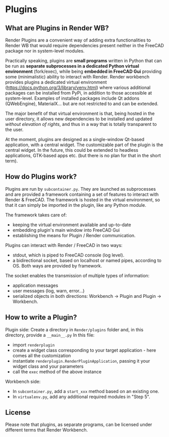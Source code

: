 # Plugins

## What are Plugins in Render WB?
Render Plugins are a convenient way of adding extra functionalities to Render
WB that would require dependencies present neither in the FreeCAD package nor
in system-level modules.

Practically speaking, plugins are **small programs** written in Python that can
be run as **separate subprocesses in a dedicated Python virtual environment**
(fork/exec), while being **embedded in FreeCAD Gui** providing some
(minimalistic) ability to interact with Render. Render workbench provides
plugins a dedicated virtual environment
(https://docs.python.org/3/library/venv.html) where various additional packages
can be installed from PyPi, in addition to those accessible at system-level.
Examples of installed packages include Qt addons (QWebEngine), MaterialX... but
are not restricted to and can be extended.

The major benefit of that virtual environment is that, being hosted in the user
directory, it allows new dependencies to be installed and updated _without
elevation of rights_, and thus in a way that is totally transparent to the
user.

At the moment, plugins are designed as a single-window Qt-based application,
with a central widget. The customizable part of the plugin is the central
widget. In the future, this could be extended to headless applications,
GTK-based apps etc. (but there is no plan for that in the short term).

## How do Plugins work?
Plugins are run by `subcontainer.py`. They are launched as subprocesses and are
provided a framework containing a set of features to interact with Render &
FreeCAD. The framework is hosted in the virtual environment, so that it can
simply be imported in the plugin, like any Python module.

The framework takes care of:
* keeping the virtual environment available and up-to-date
* embedding plugin's main window into FreeCAD Gui
* establishing the means for Plugin / Render communication.

Plugins can interact with Render / FreeCAD in two ways:
* stdout, which is piped to FreeCAD console (log level).
* a bidirectional socket, based on localhost or named pipes, according to OS.
  Both ways are provided by framework.

The socket enables the transmission of multiple types of information:
- application messages
- user messages (log, warn, error...)
- serialized objects
in both directions: Workbench -> Plugin and Plugin -> Workbench.

## How to write a Plugin?
Plugin side:
Create a directory in `Render/plugins` folder and, in this directory, provide a
`__main__.py`
In this file:
* import `renderplugin`
* create a widget class corresponding to your target application - here comes all the customization
* instantiate `renderplugin.RenderPluginApplication`, passing it your widget class and your parameters
* call the `exec` method of the above instance

Workbench side:
* In `subcontainer.py`, add a `start_xxx` method based on an existing one.
* In `virtualenv.py`, add any additional required modules in "Step 5".

## License
Please note that plugins, as separate programs, can be licensed under different
terms that Render Workbench.

